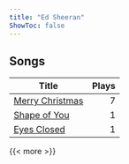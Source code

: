 ```yaml
---
title: "Ed Sheeran"
ShowToc: false
---
```


## Songs
Title | Plays 
----- | -----: 
[Merry Christmas](/songs/merry-christmas) | 7
[Shape of You](/songs/shape-of-you) | 1
[Eyes Closed](/songs/eyes-closed) | 1

{{< more >}}